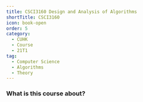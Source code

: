 ```yaml
---
title: CSCI3160 Design and Analysis of Algorithms
shortTitle: CSCI3160
icon: book-open
order: 5
category:
  - CUHK
  - Course
  - 21T1
tag:
  - Computer Science
  - Algorithms
  - Theory
---
```


### What is this course about?
